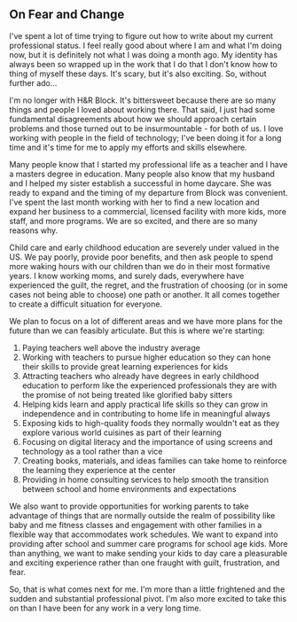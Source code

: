 ## On Fear and Change

I've spent a lot of time trying to figure out how to write about my current professional status. I feel really good about where I am and what I'm doing now, but it is definitely not what I was doing a month ago. My identity has always been so wrapped up in the work that I do that I don't know how to thing of myself these days. It's scary, but it's also exciting. So, without further ado...

I'm no longer with H&R Block. It's bittersweet because there are so many things and people I loved about working there. That said, I just had some fundamental disagreements about how we should approach certain problems and those turned out to be insurmountable - for both of us. I love working with people in the field of technology; I've been doing it for a long time and it's time for me to apply my efforts and skills elsewhere.

Many people know that I started my professional life as a teacher and I have a masters degree in education. Many people also know that my husband and I helped my sister establish a successful in home daycare. She was ready to expand and the timing of my departure from Block was convenient. I've spent the last month working with her to find a new location and expand her business to a commercial, licensed facility with more kids, more staff, and more programs. We are so excited, and there are so many reasons why.

Child care and early childhood education are severely under valued in the US. We pay poorly, provide poor benefits, and then ask people to spend more waking hours with our children than we do in their most formative years. I know working moms, and surely dads, everywhere have experienced the guilt, the regret, and the frustration of choosing (or in some cases not being able to choose) one path or another. It all comes together to create a difficult situation for everyone.

We plan to focus on a lot of different areas and we have more plans for the future than we can feasibly articulate. But this is where we're starting:

1) Paying teachers well above the industry average
2) Working with teachers to pursue higher education so they can hone their skills to provide great learning experiences for kids
3) Attracting teachers who already have degrees in early childhood education to perform like the experienced professionals they are with the promise of not being treated like glorified baby sitters
4) Helping kids learn and apply practical life skills so they can grow in independence and in contributing to home life in meaningful always
5) Exposing kids to high-quality foods they normally wouldn't eat as they explore various world cuisines as part of their learning
6) Focusing on digital literacy and the importance of using screens and technology as a tool rather than a vice
7) Creating books, materials, and ideas families can take home to reinforce the learning they experience at the center
8) Providing in home consulting services to help smooth the transition between school and home environments and expectations

We also want to provide opportunities for working parents to take advantage of things that are normally outside the realm of possibility like baby and me fitness classes and engagement with other families in a flexible way that accommodates work schedules. We want to expand into providing after school and summer care programs for school age kids. More than anything, we want to make sending your kids to day care a pleasurable and exciting experience rather than one fraught with guilt, frustration, and fear.

So, that is what comes next for me. I'm more than a little frightened and the sudden and substantial professional pivot. I'm also more excited to take this on than I have been for any work in a very long time.
